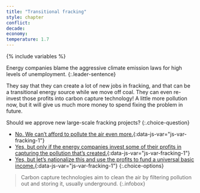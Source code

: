 ```yaml
---
title: "Transitional fracking"
style: chapter
conflict: 
decade: 
economy: 
temperature: 1.7
---
```


{% include variables %}


Energy companies blame the aggressive climate emission laws for high levels of unemployment. 
{:.leader-sentence}

They say that they can create a lot of new jobs in fracking, and that can be a transitional energy source while we move off coal. They can even re-invest those profits into carbon capture technology! A little more pollution now, but it will give us much more money to spend fixing the problem in future.

Should we approve new large-scale fracking projects?
{:.choice-question}

- [No. We can’t afford to pollute the air even more.](chapter_weak-reforms.html){:data-js-var="js-var-fracking-1"}
- [Yes, but only if the energy companies invest some of their profits in capturing the pollution that’s created.](chapter_green-is-the-new-gold.html){:data-js-var="js-var-fracking-1"}
- [Yes, but let’s nationalize this and use the profits to fund a universal basic income.](chapter_people-get-richer.html){:data-js-var="js-var-fracking-1"}
{:.choice-options}

> Carbon capture technologies aim to clean the air by filtering pollution out and storing it, usually underground.
{:.infobox}
